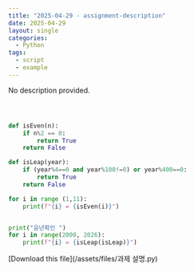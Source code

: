 ```yaml
---
title: "2025-04-29 - assignment-description"
date: 2025-04-29
layout: single
categories:
  - Python
tags:
  - script
  - example
---
```


No description provided.

```python



def isEven(n):
    if n%2 == 0:
        return True
    return False

def isLeap(year):
    if (year%4==0 and year%100!=0) or year%400==0:
        return True
    return False

for i in range (1,11):
    print(f"{i} = {isEven(i)}")


print("윤년확인 ")
for i in range(2000, 2026):
    print(f"{i} = {isLeap(isLeap)}")
```

[Download this file](/assets/files/과제 설명.py)